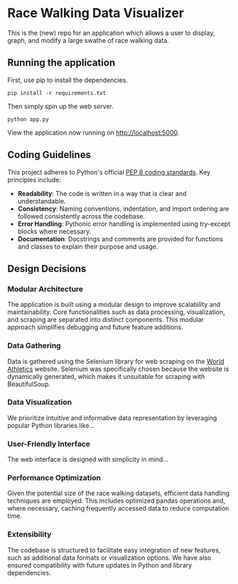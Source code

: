 # Race Walking Data Visualizer

This is the (new) repo for an application which allows a user to display, graph, and modify
a large swathe of race walking data.

## Running the application

First, use pip to install the dependencies.

```shell script
pip install -r requirements.txt
```

Then simply spin up the web server.

```shell script
python app.py
```

View the application now running on [http://localhost:5000](http://localhost:5000).

## Coding Guidelines

This project adheres to Python's official [PEP 8 coding standards](https://peps.python.org/pep-0008/). Key principles include:

- **Readability**: The code is written in a way that is clear and understandable.
- **Consistency**: Naming conventions, indentation, and import ordering are followed consistently across the codebase.
- **Error Handling**: Pythonic error handling is implemented using try-except blocks where necessary.
- **Documentation**: Docstrings and comments are provided for functions and classes to explain their purpose and usage.


## Design Decisions

### **Modular Architecture**
The application is built using a modular design to improve scalability and maintainability. Core functionalities such as data processing, visualization, and scraping are separated into distinct components. This modular approach simplifies debugging and future feature additions.

### **Data Gathering**
Data is gathered using the Selenium library for web scraping on the [World Athletics](https://worldathletics.org/) website. Selenium was specifically chosen because the website is dynamically generated, which makes it unsuitable for scraping with BeautifulSoup.


### **Data Visualization**
We prioritize intuitive and informative data representation by leveraging popular Python libraries like... 

### **User-Friendly Interface**
The web interface is designed with simplicity in mind...

### **Performance Optimization**
Given the potential size of the race walking datasets, efficient data handling techniques are employed. This includes optimized pandas operations and, where necessary, caching frequently accessed data to reduce computation time.

### **Extensibility**
The codebase is structured to facilitate easy integration of new features, such as additional data formats or visualization options. We have also ensured compatibility with future updates in Python and library dependencies.
